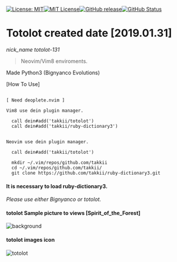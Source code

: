 [![License: MIT](https://img.shields.io/badge/License-MIT-yellow.svg)](https://opensource.org/licenses/MIT)[![MIT License](http://img.shields.io/badge/license-MIT-blue.svg?style=flat)](LICENSE)[![GitHub release](https://img.shields.io/github/release/takkii/totolot.svg?style=flat)](GitHub)[![GitHub Status](https://img.shields.io/github/last-commit/takkii/totolot.svg?style=flat)](GitHub)

# Totolot created date [2019.01.31]

*nick_name totolot-131*

>Neovim/Vim8 enviroments.

Made Python3 (Bignyanco Evolutions)

[How To Use]

```buildoutcfg

[ Need deoplete.nvim ]

Vim8 use dein plugin manager.

  call dein#add('takkii/totolot')
  call dein#add('takkii/ruby-dictionary3')


Neovim use dein plugin manager.

  call dein#add('takkii/totolot')

  mkdir ~/.vim/repos/github.com/takkii
  cd ~/.vim/repos/github.com/takkii/
  git clone https://github.com/takkii/ruby-dictionary3.git

```

#### It is necessary to load ruby-dictionary3.

*Please use either Bignyanco or totolot.*

#### totolot Sample picture to views [Spirit_of_the_Forest]

![background](https://github.com/takkii/totolot/blob/master/images/bg.gif)

#### totolot images icon

![totolot](https://github.com/takkii/totolot/blob/master/images/totolot.gif)